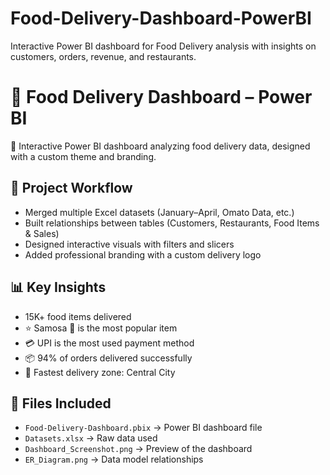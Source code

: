 # Food-Delivery-Dashboard-PowerBI
Interactive Power BI dashboard for Food Delivery analysis with insights on customers, orders, revenue, and restaurants.


# 🍔 Food Delivery Dashboard – Power BI  

🚀 Interactive Power BI dashboard analyzing food delivery data, designed with a custom theme and branding.  

## 📌 Project Workflow  
- Merged multiple Excel datasets (January–April, Omato Data, etc.)  
- Built relationships between tables (Customers, Restaurants, Food Items & Sales)  
- Designed interactive visuals with filters and slicers  
- Added professional branding with a custom delivery logo  

## 📊 Key Insights  
- 15K+ food items delivered  
- ⭐ Samosa 🥟 is the most popular item  
- 💳 UPI is the most used payment method  
- 📦 94% of orders delivered successfully  
- 🚴 Fastest delivery zone: Central City  

## 📂 Files Included  
- `Food-Delivery-Dashboard.pbix` → Power BI dashboard file  
- `Datasets.xlsx` → Raw data used  
- `Dashboard_Screenshot.png` → Preview of the dashboard  
- `ER_Diagram.png` → Data model relationships  





